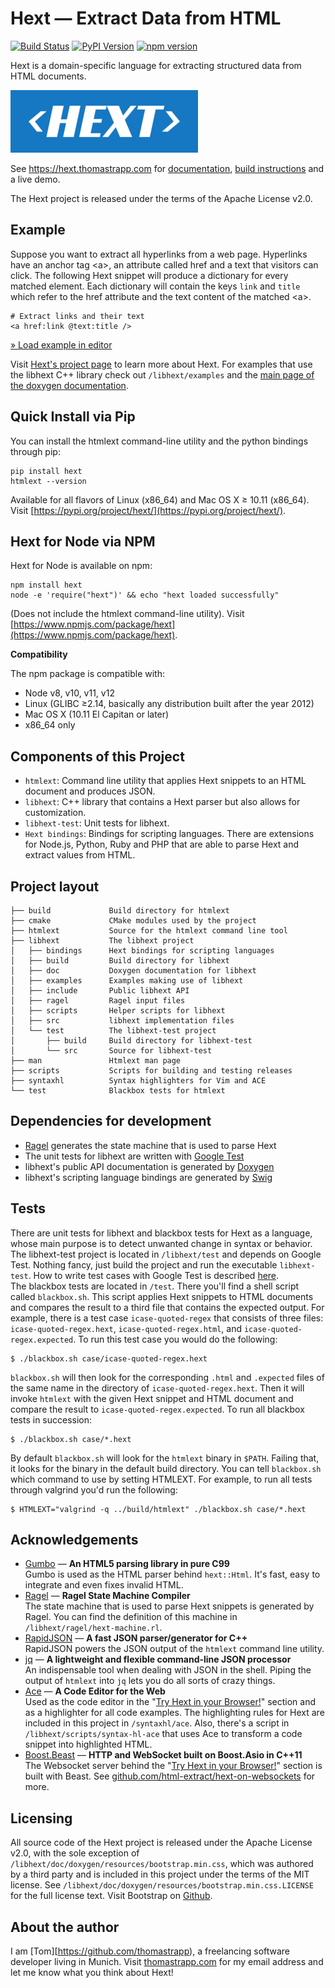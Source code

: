 # Hext — Extract Data from HTML

[![Build Status](https://travis-ci.org/thomastrapp/hext.svg?branch=master)](https://travis-ci.org/thomastrapp/hext) [![PyPI Version](https://img.shields.io/pypi/v/hext.svg?color=blue)](https://pypi.org/project/hext/) [![npm version](https://img.shields.io/npm/v/hext.svg)](https://www.npmjs.com/package/hext)

Hext is a domain-specific language for extracting structured data from
HTML documents.  

![Hext Logo](https://raw.githubusercontent.com/html-extract/hext-website/master/hext-logo-x100.png)

See https://hext.thomastrapp.com for
[documentation](https://hext.thomastrapp.com/documentation), 
[build instructions](https://hext.thomastrapp.com/download) and a live demo.

The Hext project is released under the terms of the Apache License v2.0.

## Example
Suppose you want to extract all hyperlinks from a web page. Hyperlinks have an
anchor tag &lt;a&gt;, an attribute called href and a text that visitors can
click. The following Hext snippet will produce a dictionary for every matched
element. Each dictionary will contain the keys `link` and `title` which refer
to the href attribute and the text content of the matched &lt;a&gt;.

    # Extract links and their text
    <a href:link @text:title />

[&raquo; Load example in editor](https://hext.thomastrapp.com/#attribute)

Visit [Hext's project page](https://hext.thomastrapp.com) to learn more about
Hext. For examples that use the libhext C++ library check out `/libhext/examples`
and the
[main page of the doxygen documentation](https://hext.thomastrapp.com/libhext-documentation).

## Quick Install via Pip

You can install the htmlext command-line utility and the python bindings through pip:

    pip install hext
    htmlext --version

Available for all flavors of Linux (x86_64) and Mac OS X ≥ 10.11 (x86_64).
Visit [https://pypi.org/project/hext/](https://pypi.org/project/hext/).

## Hext for Node via NPM

Hext for Node is available on npm:

    npm install hext
    node -e 'require("hext")' && echo "hext loaded successfully"

(Does not include the htmlext command-line utility).
Visit [https://www.npmjs.com/package/hext](https://www.npmjs.com/package/hext).

__Compatibility__

The npm package is compatible with:

* Node v8, v10, v11, v12
* Linux (GLIBC ≥2.14, basically any distribution built after the year 2012)
* Mac OS X (10.11 El Capitan or later)
* x86_64 only


## Components of this Project
* `htmlext`: Command line utility that applies Hext snippets to an HTML document
  and produces JSON.
* `libhext`: C++ library that contains a Hext parser but also allows for
  customization.
* `libhext-test`: Unit tests for libhext.
* `Hext bindings`: Bindings for scripting languages. There are extensions for
  Node.js, Python, Ruby and PHP that are able to parse Hext and extract values
  from HTML.

## Project layout
    ├── build             Build directory for htmlext
    ├── cmake             CMake modules used by the project
    ├── htmlext           Source for the htmlext command line tool
    ├── libhext           The libhext project
    │   ├── bindings      Hext bindings for scripting languages
    │   ├── build         Build directory for libhext
    │   ├── doc           Doxygen documentation for libhext
    │   ├── examples      Examples making use of libhext
    │   ├── include       Public libhext API
    │   ├── ragel         Ragel input files
    │   ├── scripts       Helper scripts for libhext
    │   ├── src           libhext implementation files
    │   └── test          The libhext-test project
    │       ├── build     Build directory for libhext-test
    │       └── src       Source for libhext-test
    ├── man               Htmlext man page
    ├── scripts           Scripts for building and testing releases
    ├── syntaxhl          Syntax highlighters for Vim and ACE
    └── test              Blackbox tests for htmlext

## Dependencies for development
* [Ragel](http://www.colm.net/open-source/ragel/) generates the state machine
  that is used to parse Hext
* The unit tests for libhext are written with
  [Google Test](https://github.com/google/googletest)
* libhext's public API documentation is generated by
  [Doxygen](http://www.stack.nl/~dimitri/doxygen/)
* libhext's scripting language bindings are generated by
  [Swig](http://www.swig.org/)

## Tests
There are unit tests for libhext and blackbox tests for Hext as a language,
whose main purpose is to detect unwanted change in syntax or behavior.  
The libhext-test project is located in `/libhext/test` and depends on Google
Test. Nothing fancy, just build the project and run the executable
`libhext-test`. How to write test cases with Google Test is described
[here](https://github.com/google/googletest/blob/master/googletest/docs/Primer.md).  
The blackbox tests are located in `/test`. There you'll find a shell script
called `blackbox.sh`. This script applies Hext snippets to HTML documents and
compares the result to a third file that contains the expected output. For
example, there is a test case `icase-quoted-regex` that consists of three files:
`icase-quoted-regex.hext`, `icase-quoted-regex.html`, and
`icase-quoted-regex.expected`. To run this test case you would do the following:

    $ ./blackbox.sh case/icase-quoted-regex.hext

`blackbox.sh` will then look for the corresponding `.html` and `.expected` files
of the same name in the directory of `icase-quoted-regex.hext`. Then it will
invoke `htmlext` with the given Hext snippet and HTML document and compare the
result to `icase-quoted-regex.expected`. To run all blackbox tests in
succession:

    $ ./blackbox.sh case/*.hext

By default `blackbox.sh` will look for the `htmlext` binary in `$PATH`. Failing
that, it looks for the binary in the default build directory. You can tell
`blackbox.sh` which command to use by setting HTMLEXT. For example, to run all
tests through valgrind you'd run the following:

    $ HTMLEXT="valgrind -q ../build/htmlext" ./blackbox.sh case/*.hext

## Acknowledgements
* [Gumbo](https://github.com/google/gumbo-parser)
  — **An HTML5 parsing library in pure C99**  
  Gumbo is used as the HTML parser behind `hext::Html`. It's fast, easy to
  integrate and even fixes invalid HTML.
* [Ragel](http://www.colm.net/open-source/ragel/)
  — **Ragel State Machine Compiler**  
  The state machine that is used to parse Hext snippets is generated by Ragel.
  You can find the definition of this machine in `/libhext/ragel/hext-machine.rl`.
* [RapidJSON](http://rapidjson.org/)
  — **A fast JSON parser/generator for C++**  
  RapidJSON powers the JSON output of the `htmlext` command line utility.
* [jq](https://stedolan.github.io/jq/)
  — **A lightweight and flexible command-line JSON processor**  
  An indispensable tool when dealing with JSON in the shell.
  Piping the output of `htmlext` into `jq` lets you do all sorts of crazy things.
* [Ace](https://ace.c9.io/) — **A Code Editor for the Web**  
  Used as the code editor in the
  "[Try Hext in your Browser!](https://hext.thomastrapp.com)" section and as a
  highlighter for all code examples. The highlighting rules for Hext are
  included in this project in `/syntaxhl/ace`. Also, there's a script in
  `/libhext/scripts/syntax-hl-ace` that uses Ace to transform a code snippet
  into highlighted HTML.
* [Boost.Beast](https://github.com/boostorg/beast)
  — **HTTP and WebSocket built on Boost.Asio in C++11**  
  The Websocket server behind the "[Try Hext in your Browser!](https://hext.thomastrapp.com)"
  section is built with Beast. See [github.com/html-extract/hext-on-websockets](https://github.com/html-extract/hext-on-websockets) for more.

## Licensing

All source code of the Hext project is released under the Apache License v2.0,
with the sole exception of `/libhext/doc/doxygen/resources/bootstrap.min.css`,
which was authored by a third party and is included in this project under the
terms of the MIT license. See
`/libhext/doc/doxygen/resources/bootstrap.min.css.LICENSE` for the full license
text. Visit Bootstrap on [Github](https://github.com/twbs/bootstrap).

## About the author
I am [Tom][https://github.com/thomastrapp), a freelancing software developer
living in Munich. Visit [thomastrapp.com](http://thomastrapp.com) for my email
address and let me know what you think about Hext!

